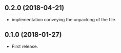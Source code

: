## 0.2.0 (2018-04-21)

* implementation conveying the unpacking of the file.

## 0.1.0 (2018-01-27)

* First release.